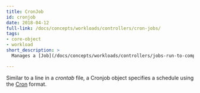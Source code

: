 ```yaml
---
title: CronJob
id: cronjob
date: 2018-04-12
full-link: /docs/concepts/workloads/controllers/cron-jobs/
tags:
- core-object
- workload
short_description: >
  Manages a [Job](/docs/concepts/workloads/controllers/jobs-run-to-completion/) that runs on a periodic schedule.

---
```


Similar to a line in a *crontab* file, a Cronjob object specifies a schedule using the [Cron](https://en.wikipedia.org/wiki/Cron) format.


